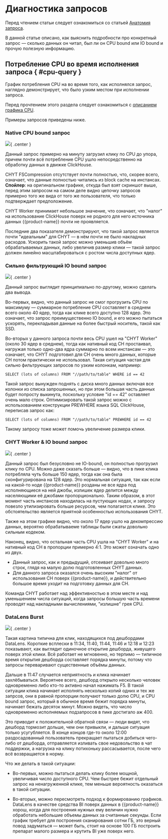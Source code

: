 # Диагностика запросов

Перед чтением статьи следует ознакомиться со статьей [Анатомия запроса](../../../../../user-guide/data-processing/chyt/queries/anatomy.md).

<!-- и прочитать про [дашборд CHYT](../../../../../user-guide/data-processing/chyt//cliques/administration.md#dashboard)-->

В данной статье описано, как выяснить подробности про конкретный запрос — сколько данных он читал, был ли он CPU bound или IO bound и прочую полезную информацию.


## Потребление CPU во время исполнения запроса { #cpu-query }

График потребления CPU на во время того, как исполнялся запрос, наглядно демонстрирует, что было узким местом при исполнении запроса.

Перед прочтением этого раздела следует ознакомиться с [описанием графика CPU](../../../../../user-guide/data-processing/chyt/cliques/administration.md#cpu).

Примеры запросов приведены ниже. 

### Native CPU bound запрос

![](../../../../../../images/chyt_query_native_cpu_bound.png){ .center }

Данный запрос примерно на минуту загрузил клику по CPU до упора, причем почти всё потребление CPU ушло непосредственно на обработку данных в движке ClickHouse. 

CHYT FSCompression отсутствует почти полностью, что, скорее всего, означает, что данные полностью читались из block cache на инстансах.
**Спойлер**: на оригинальном графике, откуда был взят скриншот выше, перед этим запросом на самом деле видно цепочку запросов примерно того же вида от того же пользователя, что только подтверждает предположение.

CHYT Worker принимает небольшое значение, что означает, что "налог" на использование ClickHouse поверх не родного для него источника данных {{product-name}} почти не проявляется. 

Последние два показателя демонстрируют, что такой запрос является почти "идеальным" для CHYT — в нём почти не было накладных расходов. Ускорить такой запрос можно уменьшив объём обрабатываемых данных, либо увеличив размер клики — такой запрос должен линейно масштабироваться с ростом числа доступных ядер.

### Cильно фильтрующий IO bound запрос

![](../../../../../../images/chyt_query_useless_and_io_bound.png){ .center }

Данный запрос выглядит принципиально по-другому, можно сделать два вывода.

Во-первых, видно, что данный запрос не смог прогрузить CPU по максимуму — суммарное потребление CPU составляет в среднем всего около 40 ядер, тогда как клике всего доступно 128 ядер. Это означает, что запрос преимущественно IO bound, и его можно пытаться ускорять, перекладывая данные на более быстрый носитель, такой как SSD.

Во-вторых у данного запроса почти весь CPU ушел на "CHYT Worker" (около 30 ядер в среднем), тогда как нативный код CH простаивал, нагружая только одно-два ядра суммарно по всем инстансам — это означает, что CHYT подготовил для CH очень много данных, которые CH потом практически не использовал. Такая ситуация частая для сильно фильтрующих запросов по узким колонкам, например:

`SELECT (lots of columns) FROM "//path/to/table" WHERE id == 42`

Такой запрос вынужден поднять с диска много данных включая все колонки из списка запрошенных, но при этом большая часть данных будет попросту выкинута, поскольку условие "id == 42" оставляет очень мало строк. Оптимизировать такой запрос можно с использованием конструкции PREWHERE языка SQL ClickHouse, переписав запрос как:

`SELECT (lots of columns) FROM "//path/to/table" PREWHERE id == 42`

Такому запросу тоже может помочь увеличение размера клики.

### CHYT Worker & IO bound запрос

![](../../../../../../images/chyt_query_worker_bound.png){ .center }

Данный запрос был безусловно не IO-bound, он полностью прогрузил клику по CPU. Можно даже сказать больше — видно, что в пике клика потребляла чуть больше 150 ядер, тогда как она была сконфигурирована на 128 ядер. Это нормальная ситуация, так как если на какой-то ноде {{product-name}} розданы не все ядра под исполняющиеся на ней джобы, излишек ядер делится между населяющими её джобами пропорционально. Таким образом, в этот момент часть инстансов находилась на пустующих нодах, и запросу повезло утилизировать больше ресурсов, чем полагается клике. Это обстоятельство является приятной особенностью использования CHYT.

Также на этом графике видно, что около 17 ядер ушло на декомпрессию данных, вероятно обрабатываеме таблицы были сжаты довольно сильным кодеком.

Наконец, видно, что остальная часть CPU ушла на "CHYT Worker" и на нативный код CH в пропорции примерно 4:1. Это может означать одно из двух.

- Данный запрос, как и предыдущий, отсеивает довольно много строк, глядя на малую долю подготовленных CHYT данных.
- Для данного запроса оказался очень высоким "налог" от использования CH поверх {{product-name}}, и действительно большое время уходит на подготовку данных для CH.

Команда CHYT работает над эффективностью в этом месте и над уменьшением числа ситуаций, когда запросы большую часть времени проводят над накладными вычислениями, "излишне" грея CPU.

### DataLens Burst

![](../../../../../../images/chyt_query_datalens_burst.png){ .center }

Такая картина типична для клик, находящихся под дешбордами DataLens. Короткие всплески в 11:34, 11:40, 11:44, 11:46 и 12:18 и 12:23 показывают, как выглядит одиночное открытие дешборда, живущего поверх этой клики. Всё работает не мгновенно, но терпимо — типичное время открытия дешборда составляет порядка минуты, потому что запросы переваривают существенные объёмы данных.

Дальше в 11:47 случается неприятность и клика начинает захлёбываться. Вероятнее всего, дешборд открыло несколько человек одновременно либо кто-то активно начал нажимать F5. В такой ситуации клика начинает исполнять несколько копий одних и тех же запрсов, они в равной пропорции получают только долю CPU, и CPU bound запрос, который в обычное время бежит порядка минуты, начинает бежать десяток минут. Можно видеть, что число одновременно исполняемых подзапросов в пике достигало аж 400.  

Это приводит к положительной обратной связи — люди видят, что дешборд тормозит дольше, чем они привыкли, и дальше ситуация только усугубляется. В конце концов где-то около 12:00 раздосадованный пользователь прекращает пытаться добиться чего-либо от дешборда, отправляется изливать свое недовольство в чат поддержки, а нагрузка на клику потихоньку рассасывается, после чего всё возвращается в норму.

Что же делать в такой ситуации:

- Во-первых, можно пытаться делать клику более мощной, увеличивая число доступного CPU. Чем быстрее бежит отдельный запрос на ненагруженной клике, тем меньше вероятность оказаться в такой ситуации.

- Во-вторых, можно пересмотреть подход к формированию графиков. DataLens в качестве средства BI поверх данных в {{product-name}} хорош, когда для построения нужных ему величин нужно обработать небольшие объемы данных за считанные секунды. Если график требует для построения сканирования сотни ГБ, это верный повод задуматься — может быть, стоит на основе 100 ГБ построить препарат малого размера и крутить BI уже поверх него.
